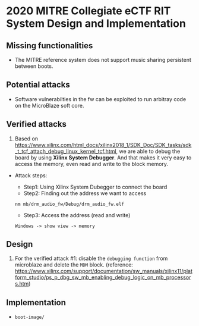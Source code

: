 # 2020 MITRE Collegiate eCTF RIT System Design and Implementation

## Missing functionalities

 * The MITRE reference system does not support music sharing persistent between boots.

## Potential attacks

 * Software vulnerabilties in the fw can be exploited to run arbitray code on the MicroBlaze soft core.

 ## Verified attacks

 1. Based on https://www.xilinx.com/html_docs/xilinx2018_1/SDK_Doc/SDK_tasks/sdk_t_tcf_attach_debug_linux_kernel_tcf.html, we are able to debug the board by using **Xilinx System Debugger**. And that makes it very easy to access the memory, even read and write to the block memory.
 * Attack steps:
    * Step1: Using Xilinx System Dubegger to connect the board
    * Step2: Finding out the address we want to access
    
    `nm mb/drm_audio_fw/Debug/drm_audio_fw.elf`
    
    * Step3: Access the address (read and write)
    
    `Windows -> show view -> memory`

## Design

 1. For the verified attack #1: disable the `debugging function` from microblaze and delete the `MDM` block. (reference: https://www.xilinx.com/support/documentation/sw_manuals/xilinx11/platform_studio/ps_p_dbg_sw_mb_enabling_debug_logic_on_mb_processors.htm)

## Implementation

 * `boot-image/` 
